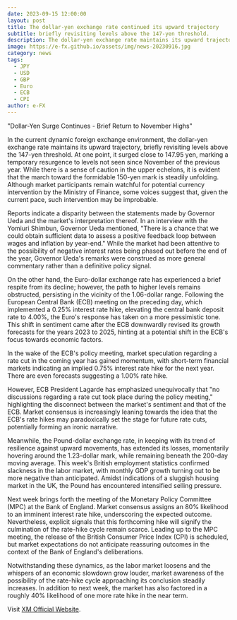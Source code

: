```yaml
---
date: 2023-09-15 12:00:00
layout: post
title: The dollar-yen exchange rate continued its upward trajectory
subtitle: briefly revisiting levels above the 147-yen threshold.
description: The dollar-yen exchange rate maintains its upward trajectory, briefly revisiting levels above the 147-yen threshold.
image: https://e-fx.github.io/assets/img/news-20230916.jpg
category: news
tags:
  - JPY
  - USD
  - GBP
  - Euro
  - ECB
  - CPI
author: e-FX
---
```


"Dollar-Yen Surge Continues - Brief Return to November Highs"

In the current dynamic foreign exchange environment, the dollar-yen exchange rate maintains its upward trajectory, briefly revisiting levels above the 147-yen threshold. At one point, it surged close to 147.95 yen, marking a temporary resurgence to levels not seen since November of the previous year. While there is a sense of caution in the upper echelons, it is evident that the march toward the formidable 150-yen mark is steadily unfolding. Although market participants remain watchful for potential currency intervention by the Ministry of Finance, some voices suggest that, given the current pace, such intervention may be improbable.

Reports indicate a disparity between the statements made by Governor Ueda and the market's interpretation thereof. In an interview with the Yomiuri Shimbun, Governor Ueda mentioned, "There is a chance that we could obtain sufficient data to assess a positive feedback loop between wages and inflation by year-end." While the market had been attentive to the possibility of negative interest rates being phased out before the end of the year, Governor Ueda's remarks were construed as more general commentary rather than a definitive policy signal.

On the other hand, the Euro-dollar exchange rate has experienced a brief respite from its decline; however, the path to higher levels remains obstructed, persisting in the vicinity of the 1.06-dollar range. Following the European Central Bank (ECB) meeting on the preceding day, which implemented a 0.25% interest rate hike, elevating the central bank deposit rate to 4.00%, the Euro's response has taken on a more pessimistic tone. This shift in sentiment came after the ECB downwardly revised its growth forecasts for the years 2023 to 2025, hinting at a potential shift in the ECB's focus towards economic factors.

In the wake of the ECB's policy meeting, market speculation regarding a rate cut in the coming year has gained momentum, with short-term financial markets indicating an implied 0.75% interest rate hike for the next year. There are even forecasts suggesting a 1.00% rate hike.

However, ECB President Lagarde has emphasized unequivocally that "no discussions regarding a rate cut took place during the policy meeting," highlighting the disconnect between the market's sentiment and that of the ECB. Market consensus is increasingly leaning towards the idea that the ECB's rate hikes may paradoxically set the stage for future rate cuts, potentially forming an ironic narrative.

Meanwhile, the Pound-dollar exchange rate, in keeping with its trend of resilience against upward movements, has extended its losses, momentarily hovering around the 1.23-dollar mark, while remaining beneath the 200-day moving average. This week's British employment statistics confirmed slackness in the labor market, with monthly GDP growth turning out to be more negative than anticipated. Amidst indications of a sluggish housing market in the UK, the Pound has encountered intensified selling pressure.

Next week brings forth the meeting of the Monetary Policy Committee (MPC) at the Bank of England. Market consensus assigns an 80% likelihood to an imminent interest rate hike, underscoring the expected outcome. Nevertheless, explicit signals that this forthcoming hike will signify the culmination of the rate-hike cycle remain scarce. Leading up to the MPC meeting, the release of the British Consumer Price Index (CPI) is scheduled, but market expectations do not anticipate reassuring outcomes in the context of the Bank of England's deliberations.

Notwithstanding these dynamics, as the labor market loosens and the whispers of an economic slowdown grow louder, market awareness of the possibility of the rate-hike cycle approaching its conclusion steadily increases. In addition to next week, the market has also factored in a roughly 40% likelihood of one more rate hike in the near term.

Visit [XM Official Website](https://clicks.pipaffiliates.com/c?c=550036&l=en&p=0).